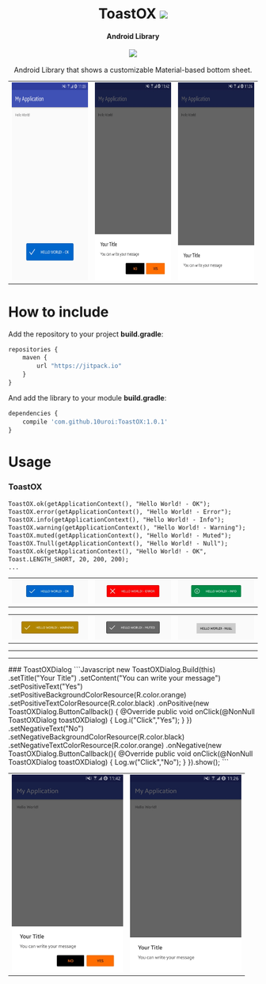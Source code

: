 <h1 align="center">ToastOX <a href="https://github.com/10uroi/ToastOX#how-to-include"><img src="https://jitpack.io/v/10uroi/ToastOX.svg"></a></h1>
<h4 align="center">Android Library</h4>

<p align="center">
  <a target="_blank" href="https://android-arsenal.com/api?level=14"><img src="https://img.shields.io/badge/API-14%2B-orange.svg"></a>
</p>

<p align="center">Android Library that shows a customizable Material-based bottom sheet.</p>

<table align="center">
    <tr>
        <td>
            <img src="https://raw.githubusercontent.com/10uroi/ToastOX/master/Screenshots/1.jpg" height="400" />
        </td>
         <td>
            <img src="https://raw.githubusercontent.com/10uroi/ToastOX/master/Screenshots/9.jpg" height="400" />
        </td>
        <td>
            <img src="https://raw.githubusercontent.com/10uroi/ToastOX/master/Screenshots/8.jpg" height="400" />
        </td>
    </tr>
</table>


# How to include
Add the repository to your project **build.gradle**:

```Javascript
repositories {
	maven {
		url "https://jitpack.io"
	}
}
```

And add the library to your module **build.gradle**:

```Javascript
dependencies {
	compile 'com.github.10uroi:ToastOX:1.0.1'
}
```
# Usage
### ToastOX
    ToastOX.ok(getApplicationContext(), "Hello World! - OK");
    ToastOX.error(getApplicationContext(), "Hello World! - Error");
    ToastOX.info(getApplicationContext(), "Hello World! - Info");
    ToastOX.warning(getApplicationContext(), "Hello World! - Warning");
    ToastOX.muted(getApplicationContext(), "Hello World! - Muted");
    ToastOX.Tnull(getApplicationContext(), "Hello World! - Null");
    ToastOX.ok(getApplicationContext(), "Hello World! - OK", Toast.LENGTH_SHORT, 20, 200, 200);
    ...

<table align="center">
    <tr>
        <td>
            <img src="https://raw.githubusercontent.com/10uroi/ToastOX/master/Screenshots/2.jpg" />
        </td>
        <td>
            <img src="https://raw.githubusercontent.com/10uroi/ToastOX/master/Screenshots/3.jpg" />
        </td>
        <td>
            <img src="https://raw.githubusercontent.com/10uroi/ToastOX/master/Screenshots/4.jpg" />
        </td>
    </tr>
    </table>
    <table align="center">
    <tr>
        <td>
            <img src="https://raw.githubusercontent.com/10uroi/ToastOX/master/Screenshots/5.jpg" />
        </td>
        <td>
            <img src="https://raw.githubusercontent.com/10uroi/ToastOX/master/Screenshots/6.jpg" />
        </td>
        <td>
            <img src="https://raw.githubusercontent.com/10uroi/ToastOX/master/Screenshots/7.jpg" />
        </td>
    </tr>
</table>
<hr><hr>
### ToastOXDialog
```Javascript
      new ToastOXDialog.Build(this)
            .setTitle("Your Title")
            .setContent("You can write your message")
            .setPositiveText("Yes")
            .setPositiveBackgroundColorResource(R.color.orange)
            .setPositiveTextColorResource(R.color.black)
            .onPositive(new ToastOXDialog.ButtonCallback() {
                @Override
                public void onClick(@NonNull ToastOXDialog toastOXDialog) {
                    Log.i("Click","Yes");
                }
            })
            .setNegativeText("No")
            .setNegativeBackgroundColorResource(R.color.black)
            .setNegativeTextColorResource(R.color.orange)
            .onNegative(new ToastOXDialog.ButtonCallback(){
                @Override
                public void onClick(@NonNull ToastOXDialog toastOXDialog) {
                    Log.w("Click","No");
                }
            }).show();
```
<table align="center">
    <tr>
        <td>
            <img src="https://raw.githubusercontent.com/10uroi/ToastOX/master/Screenshots/9.jpg" height="400" />
        </td> 
        <td>
            <img src="https://raw.githubusercontent.com/10uroi/ToastOX/master/Screenshots/8.jpg" height="400" />
        </td>
    </tr>
</table>
